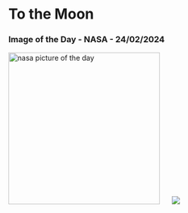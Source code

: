 # To the Moon
### Image of the Day - NASA - 24/02/2024
<img src="https://apod.nasa.gov/apod/image/2402/im-moon-imageFeb23_1024.jpg" alt="nasa picture of the day" width="300"/>&nbsp; &nbsp; &nbsp; <img src="https://github-readme-streak-stats.herokuapp.com/?user=tempo-riz&theme=radical" >



  
